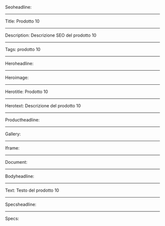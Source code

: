 Seoheadline:

----

Title: Prodotto 10

----

Description: Descrizione SEO del prodotto 10

----

Tags: prodotto 10

----

Heroheadline:

----

Heroimage:

----

Herotitle: Prodotto 10

----

Herotext: Descrizione del prodotto 10

----

Productheadline:

----

Gallery:

----

Iframe:

----

Document:

----

Bodyheadline:

----

Text: Testo del prodotto 10

----

Specsheadline:

----

Specs:
